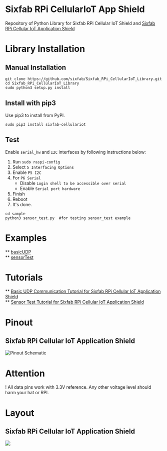 # Sixfab RPi CellularIoT App Shield
Repository of Python Library for Sixfab RPi Cellular IoT Shield and [Sixfab RPi Cellular IoT Application Shield](https://sixfab.com/product/raspberry-pi-cellular-iot-application-hat/)

# Library Installation
## Manual Installation
```
git clone https://github.com/sixfab/Sixfab_RPi_CellularIoT_Library.git
cd Sixfab_RPi_CellularIoT_Library
sudo python3 setup.py install
```

## Install with pip3
Use pip3 to install from PyPI.
```
sudo pip3 install sixfab-cellulariot
```

## Test
Enable `serial_hw` and `I2C` interfaces by following instructions below:  
1. Run `sudo raspi-config`
2. Select `5 Interfacing Options`
3. Enable `P5 I2C`
4. For `P6 Serial`
    * Disable `Login shell to be accessible over serial`
    * Enable `Serial port hardware`
5. Finish
6. Reboot
7. It's done.
```
cd sample
python3 sensor_test.py  #for testing sensor_test example
```

# Examples
** [basicUDP](https://github.com/sixfab/Sixfab_RPi_CellularIoT_Library/blob/master/sample/basicUDP.py)  
** [sensorTest](https://github.com/sixfab/Sixfab_RPi_CellularIoT_Library/blob/master/sample/sensor_test.py)

# Tutorials 
** [Basic UDP Communication Tutorial for Sixfab RPi Cellular IoT Application Shield](https://sixfab.com/basic-udp-communication-tutorial-for-sixfab-rpi-cellular-iot-application-hat/)  
** [Sensor Test Tutorial for Sixfab RPi Cellular IoT Application Shield](https://sixfab.com/sensor-test-tutorial-for-sixfab-rpi-cellular-iot-application-hat/) 

# Pinout
## Sixfab RPi Cellular IoT Application Shield
![Pinout Schematic](https://sixfab.com/wp-content/uploads/2018/09/RPiCellularIoTAppPinout.png)

# Attention
! All data pins work with 3.3V reference. Any other voltage level should harm your hat or RPI.

# Layout
## Sixfab RPi Cellular IoT Application Shield
![](https://sixfab.com/wp-content/uploads/2018/10/rpi_cellulariot_application_shield_layout-1.png)



